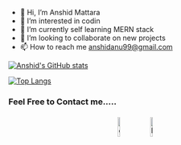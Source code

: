 


- 👋 Hi, I’m Anshid Mattara
- 👀 I’m interested in codin
- 🌱 I’m currently self learning MERN stack
- 💞️ I’m looking to collaborate on new projects
- 📫 How to reach me anshidanu99@gmail.com



[![Anshid's GitHub stats](https://github-readme-stats.vercel.app/api?username=anshidanu7861)](https://github.com/anshidanu7861/github-readme-stats)


[![Top Langs](https://github-readme-stats.vercel.app/api/top-langs/?username=anshidanu7861)](https://github.com/anshidanu7861/github-readme-stats)


### Feel Free to Contact me.....

<p align="center">
	<a href="https://github.com/anshidanu7861"><img alt="github" width="10%" style="padding:5px" src="https://img.icons8.com/clouds/100/000000/github.png"/></a>
	<a href="https://www.linkedin.com/in/anshid-anu-076039244"><img alt="linkedin" width="10%" style="padding:5px" src="https://img.icons8.com/clouds/100/000000/linkedin.png"/></a>
	
</p>
